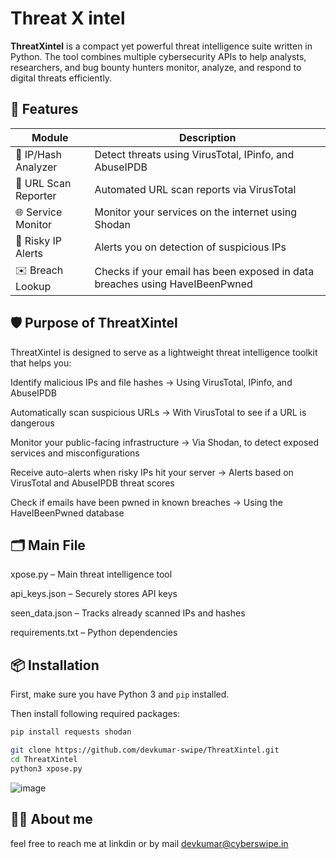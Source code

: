 # Threat X intel
**ThreatXintel** is a compact yet powerful threat intelligence suite written in Python. The tool combines multiple cybersecurity APIs to help analysts, researchers, and bug bounty hunters monitor, analyze, and respond to digital threats efficiently.

## 🔧 Features

| Module | Description |
|--------|-------------|
| 🧠 IP/Hash Analyzer | Detect threats using VirusTotal, IPinfo, and AbuseIPDB |
| 📄 URL Scan Reporter | Automated URL scan reports via VirusTotal |
| 🌐 Service Monitor | Monitor your services on the internet using Shodan |
| 🚨 Risky IP Alerts | Alerts you on detection of suspicious IPs |
| ✉️ Breach Lookup | Checks if your email has been exposed in data breaches using HaveIBeenPwned |


## 🛡️ Purpose of ThreatXintel
ThreatXintel is designed to serve as a lightweight threat intelligence toolkit that helps you:

Identify malicious IPs and file hashes
→ Using VirusTotal, IPinfo, and AbuseIPDB

Automatically scan suspicious URLs
→ With VirusTotal to see if a URL is dangerous

Monitor your public-facing infrastructure
→ Via Shodan, to detect exposed services and misconfigurations

Receive auto-alerts when risky IPs hit your server
→ Alerts based on VirusTotal and AbuseIPDB threat scores

Check if emails have been pwned in known breaches
→ Using the HaveIBeenPwned database

## 🗂 Main File
xpose.py – Main threat intelligence tool

api_keys.json – Securely stores API keys

seen_data.json – Tracks already scanned IPs and hashes

requirements.txt – Python dependencies


## 📦 Installation

First, make sure you have Python 3 and `pip` installed.

Then install following required packages:

```bash
pip install requests shodan
```

```bash
git clone https://github.com/devkumar-swipe/ThreatXintel.git
cd ThreatXintel
python3 xpose.py
```



![image](https://github.com/user-attachments/assets/d4d401cd-d6a2-42d6-987d-2574fb04610d)



## 👨‍💻 About me
feel free to reach me at linkdin or by mail
devkumar@cyberswipe.in


